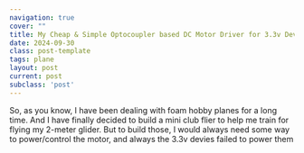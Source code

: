 ```yaml
---
navigation: true
cover: ""
title: My Cheap & Simple Optocoupler based DC Motor Driver for 3.3v Devices
date: 2024-09-30
class: post-template
tags: plane
layout: post
current: post
subclass: 'post'
---
```


So, as you know, I have been dealing with foam hobby planes for a long time. And I have finally decided to build a mini club flier to help me train for flying my 2-meter glider. But to build those, I would always need some way to power/control the motor, and always the 3.3v devies failed to power them 
